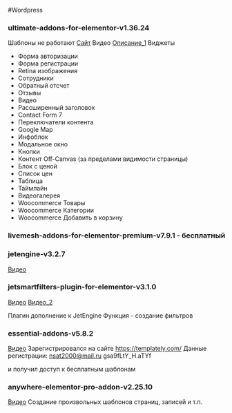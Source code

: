 #Wordpress 

### ultimate-addons-for-elementor-v1.36.24
Шаблоны не работают
[Сайт](https://ultimateelementor.com/)
Видео [Описание_1](https://www.youtube.com/watch?v=xP_llOGVCj4&t=34s)
Виджеты
- Форма авторизации
- Форма регистрации
- Retina изображения
- Сотрудники
- Обратный отсчет
- Отзывы
- Видео
- Рассширенный заголовок
- Contact Form 7
- Переключатели контента
- Google Map
- Инфоблок
- Модальное окно
- Кнопки
- Контент Off-Canvas (за пределами видимости страницы)
- Блок с ценой
- Список цен
- Таблица
- Таймлайн
- Видеогалерея
- Woocommerce Товары
- Woocommerce Категории
- Woocommerce Добавить в корзину

### livemesh-addons-for-elementor-premium-v7.9.1 - бесплатный
### jetengine-v3.2.7
[Видео]()
### jetsmartfilters-plugin-for-elementor-v3.1.0

[Видео](https://www.youtube.com/watch?v=uJ2efTTaxD8) [Видео_2](https://www.youtube.com/watch?v=YiEldPRQccQ&t=18s)

Плагин дополнение к JetEngine
Функция - создание фильтров
### essential-addons-v5.8.2
[Видео](https://www.youtube.com/watch?v=j7Mc4-WO5BQ&t=8s)
Зарегистрировался на сайте https://templately.com/ 
Данные регистрации: 
nsat2000@mail.ru
gsa9fLtY_H.aTYf

и получил доступ к бесплатным шаблонам 

### anywhere-elementor-pro-addon-v2.25.10
[Видео](https://ya.ru/video/preview/8296334920661485155)
Создание произвольных шаблонов страниц, записей и т.п.